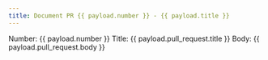 ```yaml
---
title: Document PR {{ payload.number }} - {{ payload.title }}
---
```


Number: {{ payload.number }}
Title: {{ payload.pull_request.title }}
Body: {{ payload.pull_request.body }}
